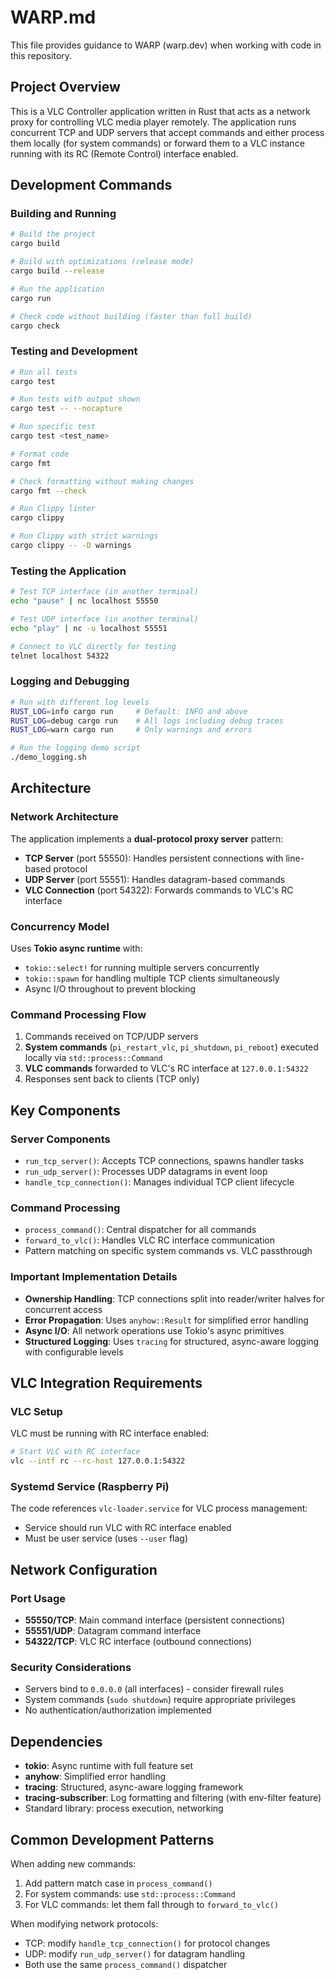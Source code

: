 # WARP.md

This file provides guidance to WARP (warp.dev) when working with code in this repository.

## Project Overview

This is a VLC Controller application written in Rust that acts as a network proxy for controlling VLC media player remotely. The application runs concurrent TCP and UDP servers that accept commands and either process them locally (for system commands) or forward them to a VLC instance running with its RC (Remote Control) interface enabled.

## Development Commands

### Building and Running
```bash
# Build the project
cargo build

# Build with optimizations (release mode)
cargo build --release

# Run the application
cargo run

# Check code without building (faster than full build)
cargo check
```

### Testing and Development
```bash
# Run all tests
cargo test

# Run tests with output shown
cargo test -- --nocapture

# Run specific test
cargo test <test_name>

# Format code
cargo fmt

# Check formatting without making changes
cargo fmt --check

# Run Clippy linter
cargo clippy

# Run Clippy with strict warnings
cargo clippy -- -D warnings
```

### Testing the Application
```bash
# Test TCP interface (in another terminal)
echo "pause" | nc localhost 55550

# Test UDP interface (in another terminal)  
echo "play" | nc -u localhost 55551

# Connect to VLC directly for testing
telnet localhost 54322
```

### Logging and Debugging
```bash
# Run with different log levels
RUST_LOG=info cargo run     # Default: INFO and above
RUST_LOG=debug cargo run    # All logs including debug traces
RUST_LOG=warn cargo run     # Only warnings and errors

# Run the logging demo script
./demo_logging.sh
```

## Architecture

### Network Architecture
The application implements a **dual-protocol proxy server** pattern:

- **TCP Server** (port 55550): Handles persistent connections with line-based protocol
- **UDP Server** (port 55551): Handles datagram-based commands  
- **VLC Connection** (port 54322): Forwards commands to VLC's RC interface

### Concurrency Model
Uses **Tokio async runtime** with:
- `tokio::select!` for running multiple servers concurrently
- `tokio::spawn` for handling multiple TCP clients simultaneously
- Async I/O throughout to prevent blocking

### Command Processing Flow
1. Commands received on TCP/UDP servers
2. **System commands** (`pi_restart_vlc`, `pi_shutdown`, `pi_reboot`) executed locally via `std::process::Command`
3. **VLC commands** forwarded to VLC's RC interface at `127.0.0.1:54322`
4. Responses sent back to clients (TCP only)

## Key Components

### Server Components
- `run_tcp_server()`: Accepts TCP connections, spawns handler tasks
- `run_udp_server()`: Processes UDP datagrams in event loop
- `handle_tcp_connection()`: Manages individual TCP client lifecycle

### Command Processing
- `process_command()`: Central dispatcher for all commands
- `forward_to_vlc()`: Handles VLC RC interface communication
- Pattern matching on specific system commands vs. VLC passthrough

### Important Implementation Details
- **Ownership Handling**: TCP connections split into reader/writer halves for concurrent access
- **Error Propagation**: Uses `anyhow::Result` for simplified error handling
- **Async I/O**: All network operations use Tokio's async primitives
- **Structured Logging**: Uses `tracing` for structured, async-aware logging with configurable levels

## VLC Integration Requirements

### VLC Setup
VLC must be running with RC interface enabled:
```bash
# Start VLC with RC interface
vlc --intf rc --rc-host 127.0.0.1:54322
```

### Systemd Service (Raspberry Pi)
The code references `vlc-loader.service` for VLC process management:
- Service should run VLC with RC interface enabled
- Must be user service (uses `--user` flag)

## Network Configuration

### Port Usage
- **55550/TCP**: Main command interface (persistent connections)
- **55551/UDP**: Datagram command interface
- **54322/TCP**: VLC RC interface (outbound connections)

### Security Considerations
- Servers bind to `0.0.0.0` (all interfaces) - consider firewall rules
- System commands (`sudo shutdown`) require appropriate privileges
- No authentication/authorization implemented

## Dependencies

- **tokio**: Async runtime with full feature set
- **anyhow**: Simplified error handling
- **tracing**: Structured, async-aware logging framework
- **tracing-subscriber**: Log formatting and filtering (with env-filter feature)
- Standard library: process execution, networking

## Common Development Patterns

When adding new commands:
1. Add pattern match case in `process_command()`
2. For system commands: use `std::process::Command`
3. For VLC commands: let them fall through to `forward_to_vlc()`

When modifying network protocols:
- TCP: modify `handle_tcp_connection()` for protocol changes
- UDP: modify `run_udp_server()` for datagram handling
- Both use the same `process_command()` dispatcher
